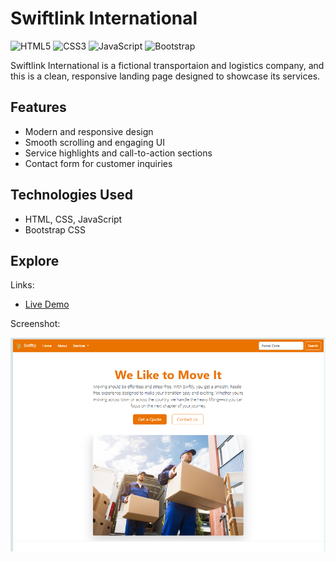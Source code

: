 
# Swiftlink International 

![HTML5](https://img.shields.io/badge/html5-%23E34F26.svg?style=for-the-badge&logo=html5&logoColor=white) ![CSS3](https://img.shields.io/badge/css3-%231572B6.svg?style=for-the-badge&logo=css3&logoColor=white) 	![JavaScript](https://img.shields.io/badge/javascript-%23323330.svg?style=for-the-badge&logo=javascript&logoColor=%23F7DF1E) ![Bootstrap](https://img.shields.io/badge/bootstrap-%238511FA.svg?style=for-the-badge&logo=bootstrap&logoColor=white)

Swiftlink International is a fictional transportaion and logistics company, and this is a clean, responsive landing page designed to showcase its services.  

## Features  

- Modern and responsive design  
- Smooth scrolling and engaging UI  
- Service highlights and call-to-action sections  
- Contact form for customer inquiries  

## Technologies Used  

- HTML, CSS, JavaScript  
- Bootstrap CSS 


## Explore 

Links: 

- [Live Demo](https://swiftly-express.netlify.app/) 

Screenshot:

<div class="img-center"> 

![](./Images/site-banner.png)

</div>
